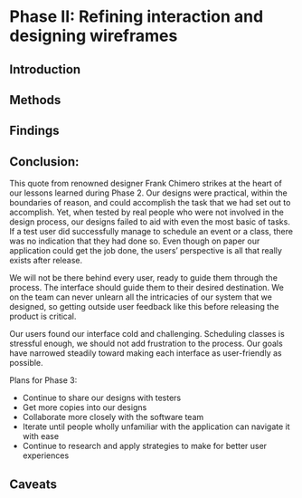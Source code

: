 # Phase II: Refining interaction and designing wireframes

<h2>Introduction</h2>
<h2>Methods</h2>
<h2>Findings</h2>
<h2>Conclusion:</h2>

This quote from renowned designer Frank Chimero strikes at the heart of our lessons learned during Phase 2. Our designs were practical, within the boundaries of reason, and could accomplish the task that we had set out to accomplish. Yet, when tested by real people who were not involved in the design process, our designs failed to aid with even the most basic of tasks. If a test user did successfully manage to schedule an event or a class, there was no indication that they had done so. Even though on paper our application could get the job done, the users’ perspective is all that really exists after release.

We will not be there behind every user, ready to guide them through the process. The interface should guide them to their desired destination. We on the team can never unlearn all the intricacies of our system that we designed, so getting outside user feedback like this before releasing the product is critical.

Our users found our interface cold and challenging. Scheduling classes is stressful enough, we should not add frustration to the process. Our goals have narrowed steadily toward making each interface as user-friendly as possible.

Plans for Phase 3: 
  - Continue to share our designs with testers 
  - Get more copies into our designs 
  - Collaborate more closely with the software team 
  - Iterate until people wholly unfamiliar with the application can navigate it with ease 
  - Continue to research and apply strategies to make for better user experiences

<h2>Caveats</h2>
